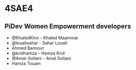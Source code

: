 #  **4SAE4**
## **PiDev Women Empowerment developers**
- @KhaledKhm - Khaled Maammar
- @louatisahar - Sahar Louati
- Ahmed Bannour
- @kridhamza - Hamza Krid
- @Amal-Soltani - Amal Soltani
- Hamza Touam
